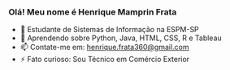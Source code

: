 ### Olá! Meu nome é Henrique Mamprin Frata

- 🔭 Estudante de Sistemas de Informação na ESPM-SP
- 🌱 Aprendendo sobre Python, Java, HTML, CSS, R e Tableau
- 📫 Contate-me em: henrique.frata360@gmail.com
- ⚡ Fato curioso: Sou Técnico em Comércio Exterior

